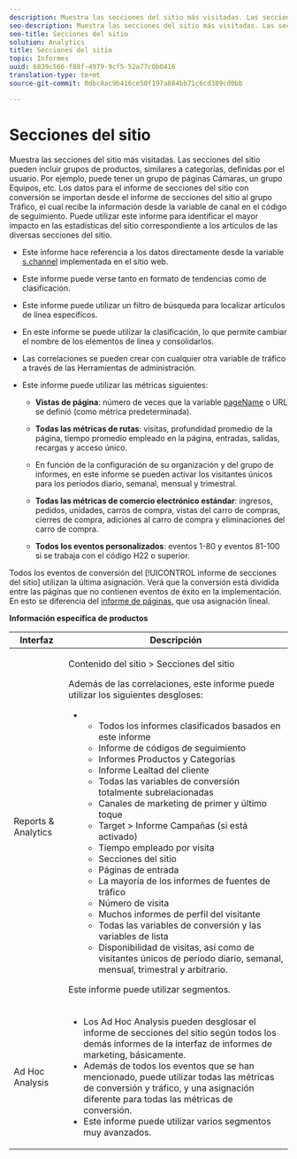 ```yaml
---
description: Muestra las secciones del sitio más visitadas. Las secciones del sitio pueden incluir grupos de productos, similares a categorías, definidas por el usuario. Por ejemplo, puede tener un grupo de páginas Cámaras, un grupo Equipos, etc. Los datos para el informe de secciones del sitio con conversión se importan desde el informe de secciones del sitio al grupo Tráfico, el cual recibe la información desde la variable de canal en el código de seguimiento. Puede utilizar este informe para identificar el mayor impacto en las estadísticas del sitio correspondiente a los artículos de las diversas secciones del sitio.
seo-description: Muestra las secciones del sitio más visitadas. Las secciones del sitio pueden incluir grupos de productos, similares a categorías, definidas por el usuario. Por ejemplo, puede tener un grupo de páginas Cámaras, un grupo Equipos, etc. Los datos para el informe de secciones del sitio con conversión se importan desde el informe de secciones del sitio al grupo Tráfico, el cual recibe la información desde la variable de canal en el código de seguimiento. Puede utilizar este informe para identificar el mayor impacto en las estadísticas del sitio correspondiente a los artículos de las diversas secciones del sitio.
seo-title: Secciones del sitio
solution: Analytics
title: Secciones del sitio
topic: Informes
uuid: 6839c566-f88f-4979-9cf5-52a77c0b0416
translation-type: tm+mt
source-git-commit: 0dbc8ac9b416ce50f197a884bb71c6cd389cd0bb

---
```



# Secciones del sitio

Muestra las secciones del sitio más visitadas. Las secciones del sitio pueden incluir grupos de productos, similares a categorías, definidas por el usuario. Por ejemplo, puede tener un grupo de páginas Cámaras, un grupo Equipos, etc. Los datos para el informe de secciones del sitio con conversión se importan desde el informe de secciones del sitio al grupo Tráfico, el cual recibe la información desde la variable de canal en el código de seguimiento. Puede utilizar este informe para identificar el mayor impacto en las estadísticas del sitio correspondiente a los artículos de las diversas secciones del sitio.

* Este informe hace referencia a los datos directamente desde la variable [s.channel](https://marketing.adobe.com/resources/help/en_US/sc/implement/c_channel.html) implementada en el sitio web.
* Este informe puede verse tanto en formato de tendencias como de clasificación.
* Este informe puede utilizar un filtro de búsqueda para localizar artículos de línea específicos.
* En este informe se puede utilizar la clasificación, lo que permite cambiar el nombre de los elementos de línea y consolidarlos.
* Las correlaciones se pueden crear con cualquier otra variable de tráfico a través de las Herramientas de administración.
* Este informe puede utilizar las métricas siguientes:

   * **Vistas de página**: número de veces que la variable [pageName](https://marketing.adobe.com/resources/help/en_US/sc/implement/c_pagename.html) o URL se definió (como métrica predeterminada).

   * **Todas las métricas de rutas**: visitas, profundidad promedio de la página, tiempo promedio empleado en la página, entradas, salidas, recargas y acceso único.
   * En función de la configuración de su organización y del grupo de informes, en este informe se pueden activar los visitantes únicos para los períodos diario, semanal, mensual y trimestral.
   * **Todas las métricas de comercio electrónico estándar**: ingresos, pedidos, unidades, carros de compra, vistas del carro de compras, cierres de compra, adiciones al carro de compra y eliminaciones del carro de compra.
   * **Todos los eventos personalizados**: eventos 1-80 y eventos 81-100 si se trabaja con el código H22 o superior.

Todos los eventos de conversión del [!UICONTROL informe de secciones del sitio] utilizan la última asignación. Verá que la conversión está dividida entre las páginas que no contienen eventos de éxito en la implementación. En esto se diferencia del [informe de páginas](../../../components/c-variables/dimensionslist/reports-pages.md#concept_0219136EA25745B58434D0C7E751D7D5), que usa asignación lineal.

**Información específica de productos**

<table id="table_525FDF95C8ED4BF2A1E25BE2DA971EFB"> 
 <thead> 
  <tr> 
   <th colname="col1" class="entry"> Interfaz </th> 
   <th colname="col2" class="entry"> Descripción </th> 
  </tr> 
 </thead>
 <tbody> 
  <tr> 
   <td colname="col1"> Reports &amp; Analytics </td> 
   <td colname="col2"> <p> <span class="uicontrol"> Contenido del sitio</span> &gt; <span class="uicontrol">Secciones del sitio</span> </p> <p>Además de las correlaciones, este informe puede utilizar los siguientes desgloses: </p> 
    <ul id="ul_9CD009D89B134C53807332E3C88D3C44"> 
     <li id="li_566417EB074D425C9A1F4FB28AA7FAB4"> 
      <ul id="ul_3795C7AAE6DA4B7E96FCDC7F3211DFBB"> 
       <li id="li_50B295E961724CFB83D222DE9B4C7FF2">Todos los informes clasificados basados en este informe </li> 
       <li id="li_697682892D8841BC8120BEC0E1AE9753"> <span class="wintitle"> Informe de códigos de seguimiento</span> </li> 
       <li id="li_F6D893FCBA7A4B3EB04715833CA41022">  Informes <span class="wintitle">Productos</span> y <span class="wintitle">Categorías</span> </li> 
       <li id="li_9F379E61DB4F4753AE1FFFC8F9C17347"> <span class="wintitle"> Informe Lealtad del cliente</span> </li> 
       <li id="li_64A6A06F9265410ABB425DA4AF50C440">Todas las variables de conversión totalmente subrelacionadas </li> 
       <li id="li_907DDFCC35AB48EEA5B169B4A2598FB1"> <span class="wintitle"> Canales de marketing de primer y último toque</span> </li> 
       <li id="li_B08A0DCB40154152AF1033B7629A5B5A"> <span class="uicontrol"> Target</span> &gt; Informe <span class="uicontrol">Campañas</span> (si está activado) </li> 
       <li id="li_6D4E65DD6E2B49C9A8C12181D23F185A">Tiempo empleado por visita </li> 
       <li id="li_C6D3AD5A534243A8A6E17C663FEBA6BA">Secciones del sitio </li> 
       <li id="li_E1F46EED5CE2425D83200A2FCB686EE5">Páginas de entrada </li> 
       <li id="li_1201EE0EBF13476C9A9525E0700F30F3">La mayoría de los informes de fuentes de tráfico </li> 
       <li id="li_563E07858FB1473BB22C2B191E8BE620">Número de visita </li> 
       <li id="li_1CAD77ABA6A2454282A4DA7E88C047E8">Muchos informes de perfil del visitante </li> 
       <li id="li_D3A04E4CD8EC4646AAB90BF19F0AFA8A">Todas las variables de conversión y las variables de lista </li> 
       <li id="li_01C194CE0F3E4C0694A34B4C6697F385">Disponibilidad de visitas, así como de visitantes únicos de período diario, semanal, mensual, trimestral y arbitrario. </li> 
      </ul> </li> 
    </ul> <p>Este informe puede utilizar segmentos. </p> </td> 
  </tr> 
  <tr> 
   <td colname="col1"> Ad Hoc Analysis  </td> 
   <td colname="col2"> 
    <ul id="ul_DFF9BFC01FC1424B8905C2D2C0EFD156"> 
     <li id="li_65FDF1C165C84F729E0EE84FF671B5E4">Los Ad Hoc Analysis pueden desglosar el informe de secciones del sitio según todos los demás informes de la interfaz de informes de marketing, básicamente. </li> 
     <li id="li_2159DE10C52D40AA89E4C934FC184641">Además de todos los eventos que se han mencionado, puede utilizar todas las métricas de conversión y tráfico, y una asignación diferente para todas las métricas de conversión. </li> 
     <li id="li_3A23C6286D314B5D814612469F4F77C5">Este informe puede utilizar varios segmentos muy avanzados. </li> 
    </ul> </td> 
  </tr> 
 </tbody> 
</table>

